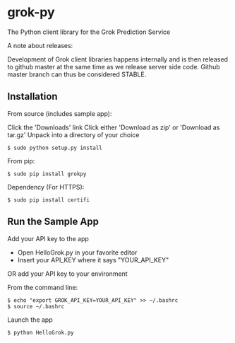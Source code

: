 # grok-py

The Python client library for the Grok Prediction Service

A note about releases:

Development of Grok client libraries happens internally and
is then released to github master at the same time as we
release server side code. Github master branch can thus
be considered STABLE. 

## Installation

From source (includes sample app):

Click the 'Downloads' link
Click either 'Download as zip' or 'Download as tar.gz'
Unpack into a directory of your choice

    $ sudo python setup.py install

From pip:

    $ sudo pip install grokpy

Dependency (For HTTPS):

    $ sudo pip install certifi

## Run the Sample App

Add your API key to the app

 * Open HelloGrok.py in your favorite editor
 * Insert your API_KEY where it says "YOUR_API_KEY"

OR add your API key to your environment

From the command line:

    $ echo "export GROK_API_KEY=YOUR_API_KEY" >> ~/.bashrc
    $ source ~/.bashrc

Launch the app

    $ python HelloGrok.py
